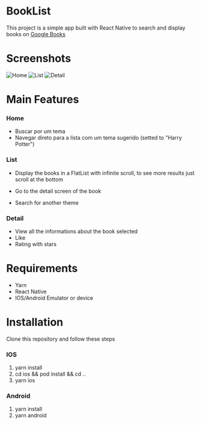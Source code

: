 # BookList

This project is a simple app built with React Native to search and display books on [Google Books](https://developers.google.com/books/docs/v1/using)

# Screenshots

![Home](https://raw.githubusercontent.com/arielconti10/books-list/master/screenshots/screen1.png)
![List](https://raw.githubusercontent.com/arielconti10/books-list/master/screenshots/screen2.png)
![Detail](https://raw.githubusercontent.com/arielconti10/books-list/master/screenshots/screen3.png)

# Main Features

### Home

- Buscar por um tema
- Navegar direto para a lista com um tema sugerido (setted to "Harry Potter")

### List

- Display the books in a FlatList with infinite scroll, to see more results just scroll at the bottom

- Go to the detail screen of the book

- Search for another theme

### Detail

- View all the informations about the book selected
- Like
- Rating with stars

# Requirements

- Yarn
- React Native
- IOS/Android Emulator or device

# Installation

Clone this repository and follow these steps

### IOS

1. yarn install
2. cd ios && pod install && cd ..
3. yarn ios

### Android

1. yarn install
2. yarn android
